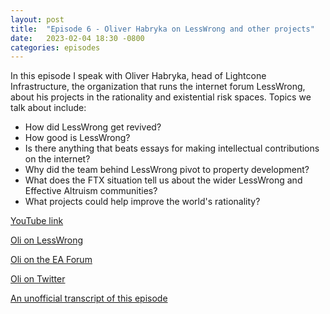 ```yaml
---
layout: post
title:  "Episode 6 - Oliver Habryka on LessWrong and other projects"
date:   2023-02-04 18:30 -0800
categories: episodes
---
```


In this episode I speak with Oliver Habryka, head of Lightcone Infrastructure, the organization that runs the internet forum LessWrong, about his projects in the rationality and existential risk spaces. Topics we talk about include:
- How did LessWrong get revived?
- How good is LessWrong?
- Is there anything that beats essays for making intellectual contributions on the internet?
- Why did the team behind LessWrong pivot to property development?
- What does the FTX situation tell us about the wider LessWrong and Effective Altruism communities?
- What projects could help improve the world's rationality?

[YouTube link](https://youtu.be/4lbeutseEJQ)

[Oli on LessWrong](https://www.lesswrong.com/users/habryka4)

[Oli on the EA Forum](https://forum.effectivealtruism.org/users/habryka)

[Oli on Twitter](https://twitter.com/ohabryka)

[An unofficial transcript of this episode](https://www.lesswrong.com/posts/4NFDwQRhHBB2Ad4ZY/filan-cabinet-podcast-with-oliver-habryka-transcript)
